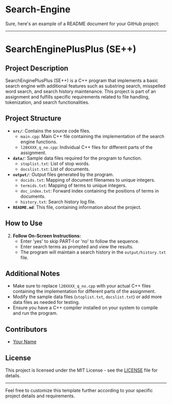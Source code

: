 # Search-Engine
Sure, here's an example of a README document for your GitHub project:

---

# SearchEnginePlusPlus (SE++)

## Project Description

SearchEnginePlusPlus (SE++) is a C++ program that implements a basic search engine with additional features such as substring search, misspelled word search, and search history maintenance. This project is part of an assignment and fulfills specific requirements related to file handling, tokenization, and search functionalities.

## Project Structure

- **`src/`**: Contains the source code files.
  - `main.cpp`: Main C++ file containing the implementation of the search engine functions.
  - `l20XXXX_q_no.cpp`: Individual C++ files for different parts of the assignment.
- **`data/`**: Sample data files required for the program to function.
  - `stoplist.txt`: List of stop words.
  - `docslist.txt`: List of documents.
- **`output/`**: Output files generated by the program.
  - `docids.txt`: Mapping of document filenames to unique integers.
  - `termids.txt`: Mapping of terms to unique integers.
  - `doc_index.txt`: Forward index containing the positions of terms in documents.
  - `history.txt`: Search history log file.
- **`README.md`**: This file, containing information about the project.

## How to Use



2. **Follow On-Screen Instructions:**
   - Enter 'yes' to skip PART-I or 'no' to follow the sequence.
   - Enter search terms as prompted and view the results.
   - The program will maintain a search history in the `output/history.txt` file.

## Additional Notes

- Make sure to replace `l20XXXX_q_no.cpp` with your actual C++ files containing the implementation for different parts of the assignment.
- Modify the sample data files (`stoplist.txt`, `docslist.txt`) or add more data files as needed for testing.
- Ensure you have a C++ compiler installed on your system to compile and run the program.

## Contributors

- [Your Name](https://github.com/your-username)

## License

This project is licensed under the MIT License - see the [LICENSE](LICENSE) file for details.

--- 

Feel free to customize this template further according to your specific project details and requirements.

